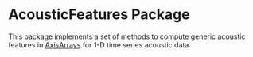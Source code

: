 # AcousticFeatures Package

This package implements a set of methods to compute generic acoustic features in [AxisArrays](https://github.com/JuliaArrays/AxisArrays.jl.git) for 1-D time series acoustic data.